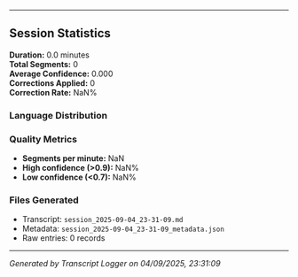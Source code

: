 

---

## Session Statistics

**Duration:** 0.0 minutes  
**Total Segments:** 0  
**Average Confidence:** 0.000  
**Corrections Applied:** 0  
**Correction Rate:** NaN%

### Language Distribution


### Quality Metrics
- **Segments per minute:** NaN
- **High confidence (>0.9):** NaN%
- **Low confidence (<0.7):** NaN%

### Files Generated
- Transcript: `session_2025-09-04_23-31-09.md`
- Metadata: `session_2025-09-04_23-31-09_metadata.json`
- Raw entries: 0 records

---
*Generated by Transcript Logger on 04/09/2025, 23:31:09*
